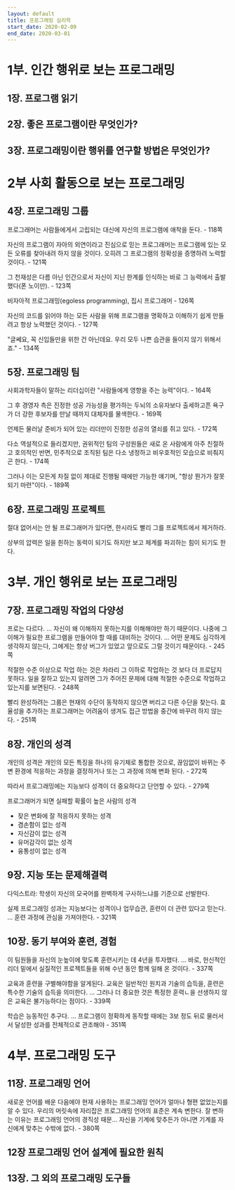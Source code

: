 ```yaml
---
layout: default
title: 프로그래밍 심리학 
start_date: 2020-02-09
end_date: 2020-03-01
---
```


# 1부. 인간 행위로 보는 프로그래밍

## 1장. 프로그램 읽기

## 2장. 좋은 프로그램이란 무엇인가?

## 3장. 프로그래밍이란 행위를 연구할 방법은 무엇인가?

# 2부 사회 활동으로 보는 프로그래밍 

## 4장. 프로그래밍 그룹

프로그래머는 사람들에게서 고립되는 대신에 자신의 프로그램에 애착을 둔다. - 118쪽

자신의 프로그램이 자아의 외연이라고 진심으로 믿는 프로그래머는 프로그램에 있는 모든 오류를 찾아내려 하지 않을 것이다. 오히려 그 프로그램의 정확성을 증명하려 노력할 것이다. - 121쪽

그 천재성은 다름 아닌 인간으로서 자신이 지닌 한계를 인식하는 바로 그 능력에서 출발했다(폰 노이만). - 123쪽

비자아적 프로그래밍(egoless programming), 집시 프로그래머  - 126쪽

자신의 코드를 읽어야 하는 모든 사람을 위해 프로그램을 명확하고 이해하기 쉽게 만들려고 항상 노력했던 것이다. - 127쪽 

"글쎄요, 꼭 신입들만을 위한 건 아닌데요. 우리 모두 나쁜 습관을 들이지 않기 위해서죠." - 134쪽

## 5장. 프로그래밍 팀 

사회과학자들이 말하는 리더십이란 "사람들에게 영향을 주는 능력"이다. - 164쪽 

그 후 경영자 측은 진정한 성공 가능성을 평가하는 두뇌의 소유자보다 출세하고픈 욕구가 더 강한 후보자를 만날 때까지 대체자를 물색한다. - 169쪽 

언제든 물러날 준비가 되어 있는 리더만이 진정한 성공의 열쇠를 쥐고 있다. - 172쪽 

다소 역설적으로 들리겠지만, 권위적인 팀의 구성원들은 새로 온 사람에게 아주 친절하고 호의적인 반면, 민주적으로 조직된 팀은 다소 냉정하고 비우호적인 모습으로 비춰지곤 한다. - 174쪽 

그러나 이는 모든게 차질 없이 제대로 진행될 때에만 가능한 얘기며, "항상 뭔가가 잘못되기 마련"이다. - 189쪽

## 6장. 프로그래밍 프로젝트

절대 없어서는 안 될 프로그래머가 있다면, 한시라도 빨리 그를 프로젝트에서 제거하라.

상부의 압력은 일을 췬하는 동력이 되기도 하지만 보고 체계를 파괴하는 힘이 되기도 한다.

# 3부. 개인 행위로 보는 프로그래밍 

## 7장. 프로그래밍 작업의 다양성

프로는 다르다. ... 자신이 왜 이해하지 못하는지를 이해해야만 하기 때문이다. 나중에 그 이해가 필요한 프로그램을 만들어야 할 때를 대비하는 것이다.
... 어떤 문제도 심각하게 생각하지 않는다, 그에게는 항상 버그가 있었고 앞으로도 그럴 것이기 때문이다. - 245쪽 

적절한 수준 이상으로 작업 하는 것은 차라리 그 이하로 작업하는 것 보다 더 프로답지 못하다. 
일을 잘하고 있는지 알려면 그가 주어진 문제에 대해 적절한 수준으로 작업하고 있는지를 보면된다. - 248쪽 

빨리 완성하려는 그룹은 현재의 수단이 동작하지 않으면 버리고 다른 수단을 찾는다.
효율성을 추가하는 프로그래머는 어려움이 생겨도 접근 방법을 중간에 바꾸려 하지 않는다. - 251쪽


## 8장. 개인의 성격

개인의 성격은 개인의 모든 특징을 하나의 유기체로 통합한 것으로, 끊임없이 바뀌는 주변 환경에 적응하는 과정을 결정하거나 또는 그 과정에 의해 변화 된다. - 272쪽 

따라서 프로그래밍에는 지능보다 성격이 더 중요하다고 단언할 수 있다. - 279쪽 

프로그래머가 되면 실패할 확률이 높은 사람의 성격 
- 잦은 변화에 잘 적응하지 못하는 성격
- 겸손함이 없는 성격
- 자신감이 없는 성격 
- 유머감각이 없는 성격
- 융통성이 없는 성격


## 9장. 지능 또는 문제해결력 

다익스트라: 학생이 자신의 모국어를 완벽하게 구사하느냐를 기준으로 선발한다. 

실제 프로그래밍 성과는 지능보다는 성격이나 업무습관, 훈련이 더 관련 있다고 믿는다. ... 훈련 과정에 관심을 가져야한다. - 321쪽


## 10장. 동기 부여와 훈련, 경험

이 팀원들을 자신의 눈높이에 맞도록 훈련시키는 데 4년을 투자했다.
... 바로, 헌신적인 리더 밑에서 실질적인 프로젝트들을 위해 수년 동안 함께 일해 온 것이다. - 337쪽 

교육과 훈련을 구별해야함을 알게된다. 교육은 일반적인 원치과 기술의 습득을, 훈련은 특수한 기술의 습득을 의미한다.
... 그러나 더 중요한 것은 특정한 훈력ㄴ을 선생하지 않은 교육은 불가능하다는 점이다. - 339쪽 

학습은 능동적인 추구다. ... 프로그램이 정확하게 동작할 때에는 3보 정도 뒤로 물러서서 달성한 성과를 전체적으로 관조해야 - 351쪽

# 4부. 프로그래밍 도구 

## 11장. 프로그래밍 언어

새로운 언어를 배운 다음에야 현재 사용하는 프로그래밍 언어가 얼마나 형편 없었는지를 알 수 있다.
우리의 머릿속에 자리잡은 프로그래밍 언어의 표준은 계속 변한다. 
잘 변하는 이유는 프로그래밍 언어의 경직성 때문... 자신을 기계에 맞추든가 아니면 기계를 자신에게 맞추는 수밖에 없다. - 380쪽 

## 12장 프로그래밍 언어 설계에 필요한 원칙

## 13장. 그 외의 프로그래밍 도구들